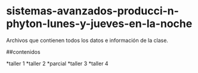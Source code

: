 # sistemas-avanzados-producci-n-phyton-lunes-y-jueves-en-la-noche
Archivos que contienen todos los datos e información de la clase.

##contenidos

*taller 1
*taller 2
*parcial 
*taller 3
*taller 4


